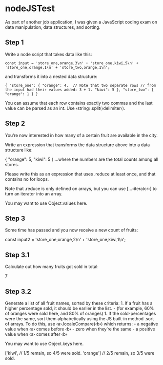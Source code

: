 # nodeJSTest

As part of another job application, I was given a JavaScript coding exam on data manipulation, data structures, and sorting.

## Step 1
Write a node script that takes data like this:

`const input = 'store_one,orange,3\n'
            + 'store_one,kiwi,5\n'
            + 'store_one,orange,1\n'
            + 'store_two,orange,1\n';`
            
and transforms it into a nested data structure:

`{
    "store_one": {
        "orange": 4,  // Note that two separate rows
                      // from the input had their values added: 3 + 1.
        "kiwi": 5
    },
    "store_two": {
        "orange": 1
    }
}`

You can assume that each row contains exactly two commas and the last value can be parsed as an int. Use ‹string›.split(‹delimiter›).

## Step 2
You’re now interested in how many of a certain fruit are available in the city.

Write an expression that transforms the data structure above into a data structure like:

{
    "orange": 5,
    "kiwi": 5
}
…where the numbers are the total counts among all stores.

Please write this as an expression that uses .reduce at least once, and that contains no for loops.

Note that .reduce is only defined on arrays, but you can use [...‹iterator›] to turn an iterator into an array.

You may want to use Object.values here.

## Step 3
Some time has passed and you now receive a new count of fruits:

const input2 = 'store_one,orange,2\n'
             + 'store_one,kiwi,1\n';
## Step 3.1
Calculate out how many fruits got sold in total:

7

## Step 3.2
Generate a list of all fruit names, sorted by these criteria: 1. If a fruit has a higher percentage sold, it should be earlier in the list. - (for example, 60% of oranges were sold here, and 80% of oranges) 1. If the sold-percentages were the same, sort them alphabetically using the JS built-in method .sort of arrays.
To do this, use ‹a›.localeCompare(‹b›) which returns: - a negative value when ‹a› comes before ‹b› - zero when they’re the same - a positive value when ‹a› comes after ‹b›

You may want to use Object.keys here.

['kiwi',   // 1/5 remain, so 4/5 were sold.
 'orange'] // 2/5 remain, so 3/5 were sold.
